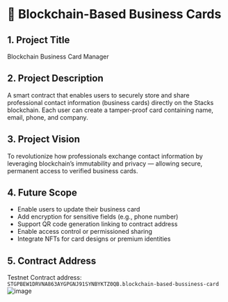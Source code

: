 # 📇 Blockchain-Based Business Cards

## 1. Project Title

Blockchain Business Card Manager

## 2. Project Description

A smart contract that enables users to securely store and share professional contact information (business cards) directly on the Stacks blockchain. Each user can create a tamper-proof card containing name, email, phone, and company.

## 3. Project Vision

To revolutionize how professionals exchange contact information by leveraging blockchain’s immutability and privacy — allowing secure, permanent access to verified business cards.

## 4. Future Scope

- Enable users to update their business card
- Add encryption for sensitive fields (e.g., phone number)
- Support QR code generation linking to contract address
- Enable access control or permissioned sharing
- Integrate NFTs for card designs or premium identities

## 5. Contract Address

Testnet Contract address: `STGPBEW1DRVNA863AYGPGNJ91SYNBYKTZ0QB.blockchain-based-bussiness-card`
![image](https://github.com/user-attachments/assets/0bf4f90a-e345-4b89-84c9-9804231b4990)

